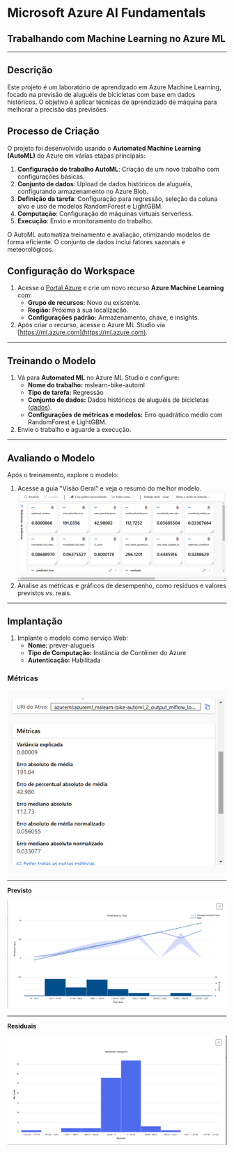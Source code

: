 # Microsoft Azure AI Fundamentals

## Trabalhando com Machine Learning no Azure ML

---

## Descrição

Este projeto é um laboratório de aprendizado em Azure Machine Learning, focado na previsão de aluguéis de bicicletas com base em dados históricos. O objetivo é aplicar técnicas de aprendizado de máquina para melhorar a precisão das previsões.

## Processo de Criação

O projeto foi desenvolvido usando o **Automated Machine Learning (AutoML)** do Azure em várias etapas principais:

1. **Configuração do trabalho AutoML**: Criação de um novo trabalho com configurações básicas.
2. **Conjunto de dados**: Upload de dados históricos de aluguéis, configurando armazenamento no Azure Blob.
3. **Definição da tarefa**: Configuração para regressão, seleção da coluna alvo e uso de modelos RandomForest e LightGBM.
4. **Computação**: Configuração de máquinas virtuais serverless.
5. **Execução**: Envio e monitoramento do trabalho.

O AutoML automatiza treinamento e avaliação, otimizando modelos de forma eficiente. O conjunto de dados inclui fatores sazonais e meteorológicos.

## Configuração do Workspace

1. Acesse o [Portal Azure](https://portal.azure.com) e crie um novo recurso **Azure Machine Learning** com:
   - **Grupo de recursos:** Novo ou existente.
   - **Região:** Próxima à sua localização.
   - **Configurações padrão:** Armazenamento, chave, e insights.
2. Após criar o recurso, acesse o Azure ML Studio via [https://ml.azure.com](https://ml.azure.com).

---

## Treinando o Modelo

1. Vá para **Automated ML** no Azure ML Studio e configure:
   - **Nome do trabalho:** mslearn-bike-automl
   - **Tipo de tarefa:** Regressão
   - **Conjunto de dados:** Dados históricos de aluguéis de bicicletas ([dados](https://aka.ms/bike-rentals)).
   - **Configurações de métricas e modelos:** Erro quadrático médio com RandomForest e LightGBM.
2. Envie o trabalho e aguarde a execução.

---

## Avaliando o Modelo

Após o treinamento, explore o modelo:

1. Acesse a guia "Visão Geral" e veja o resumo do melhor modelo.
   ![Alt text](assets/prints/imagem-modelo.png)
2. Analise as métricas e gráficos de desempenho, como resíduos e valores previstos vs. reais.

---

## Implantação

1. Implante o modelo como serviço Web:
   - **Nome:** prever-alugueis
   - **Tipo de Computação:** Instância de Contêiner do Azure
   - **Autenticação:** Habilitada

### Métricas

![Alt text](assets/prints/imagem-metricas.png)

---

**Previsto**

![Alt text](assets/prints/imagem-previsto.png)

---

**Residuais**

![Alt text](assets/prints/imagem-residuais.png)
